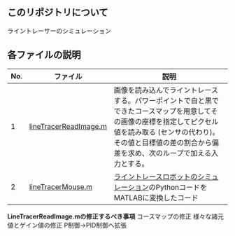 ## このリポジトリについて
ライントレーサーのシミュレーション



## 各ファイルの説明
| No. | ファイル                                                | 説明                                                            |
| --- | ------------------------------------------------------- | --------------------------------------------------------------- |
| 1   | [lineTracerReadImage.m](lineTracerReadImage.m) | 画像を読み込んでライントレースする。パワーポイントで白と黒でできたコースマップを用意してその画像の座標を指定してピクセル値を読み取る (センサの代わり)。その値と目標値の差の割合から偏差を求め、次のループで加える入力とする。                        |
| 2   | [lineTracerMouse.m](lineTracerMouse.m)               | [ライントレースロボットのシミュレーション](https://rikei-tawamure.com/entry/2020/07/24/162236)のPythonコードをMATLABに変換したコード                     |


**LineTracerReadImage.mの修正するべき事項**
コースマップの修正
様々な諸元値とゲイン値の修正
P制御→PID制御へ拡張
